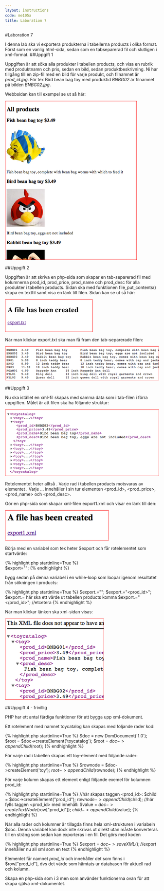 ```yaml
---
layout: instructions
code: me105a
title: Laboration 7
---
```


<style>
pre {white-space: pre-wrap;}
img { 
   border:1px solid #FF0000;
}
</style>

#Laboration 7

I denna lab ska vi exportera produkterna i tabellerna products i olika format. Först som en vanlig html-sida, sedan som en tabseparerad fil och slutligen i xml-format.
##Uppgift 1

Uppgiften är att söka alla produkter i tabellen products, och visa en rubrik med produktnamn och pris, sedan en bild, sedan produktbeskrivning. Ni har tillgång till en zip-fil med en bild för varje produkt, och filnamnet är *prod_id.jpg*. För tex Bird bean bag toy med produktid *BNBG02* är filnamnet på bilden *BNBG02.jpg*. 

Webbsidan kan till exempel se ut så här:

![](im7/allproducts.png)

##Uppgift 2

Uppgiften är att skriva en php-sida som skapar en tab-separerad fil med kolumnerna prod_id, prod_price, prod_name och prod_desc för alla produkter i tabellen products. Sidan ska med funktionen file_put_contents() skapa en textfil samt visa en länk till filen. Sidan kan se ut så här:

![](im7/afilehasbeencreated.png)

När man klickar export.txt ska man få fram den tab-separerade filen:

![](im7/tab.png)

##Uppgift 3

Nu ska istället en xml-fil skapas med samma data som i tab-filen i förra uppgiften. Målet är att filen ska ha följande struktur:

![](im7/xml.png)

Rotelementet heter alltså <toycatalog>. Varje rad i tabellen products motsvaras av elementet <toy>. Varje <toy>...</toy> innehåller i sin tur elementen <prod_id>, <prod_price>, <prod_name> och <prod_desc>. 

Gör en php-sida som skapar xml-filen export1.xml och visar en länk till den: 

![](im7/afilehasbeencreated2.png)

Börja med en variabel som tex heter $export och får rotelementet som startvärde:

{% highlight php  startinline=True %}	
$export="<toycatalog>";
{% endhighlight %}

bygg sedan på denna variabel i en while-loop som loopar igenom resultatet från sökningen i products:

{% highlight php  startinline=True %}
$export.="<toy>";
$export.="<prod_id>";
$export.= här ska ett värde ut tabellen products komma
$export.="</prod_id>";
//etcetera
{% endhighlight %}

När man klickar länken ska xml-sidan visas:

![](im7/xml2.png)

##Uppgift 4 - frivillig

PHP har ett antal färdiga funktioner för att bygga upp xml-dokument. 

Ett rotelement med namnet toycatalog kan skapas med följande rader kod:

{% highlight php  startinline=True %}
$doc = new DomDocument('1.0');
$root = $doc->createElement('toycatalog');
$root = $doc->appendChild($root);
{% endhighlight %}

För varje rad i tabellen skapas ett toy-element med följande rader:

{% highlight php  startinline=True %}
$rownode = $doc->createElement('toy');
$root->appendChild($rownode);
{% endhighlight %}

För varje kolumn skapas ett element enligt följande exemel för kolumnen prod_id:

{% highlight php  startinline=True %}
//här skapas taggen <prod_id>:
$child = $doc->createElement("prod_id"); 
$rownode->appendChild($child);
//här fylls taggen <prod_id> med innehåll:
$value = $doc->createTextNode($row["prod_id"]); 
$child->appendChild($value);
{% endhighlight %}

När alla rader och kolumner är tillagda finns hela xml-strukturen i variabeln $doc. Denna variabel kan dock inte skrivas ut direkt utan måste konverteras till en sträng som sedan kan exporteras i en fil. Det görs med koden 

{% highlight php  startinline=True %}
$export = $doc->saveXML(); 
//$export innehåller nu all xml som en text
{% endhighlight %}

Elementet får namnet *prod_id* och innehåller det som finns i $row["prod_id"], dvs det värde som hämtats ur databasen för aktuell rad och kolumn. 

Skapa en php-sida som i 3 men som använder funktionerna ovan för att skapa själva xml-dokumentet. 